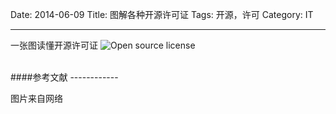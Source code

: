 Date: 2014-06-09
Title: 图解各种开源许可证
Tags: 开源，许可
Category: IT

------------
一张图读懂开源许可证
![Open source license](images/license)

</br>
####参考文献
------------

图片来自网络
